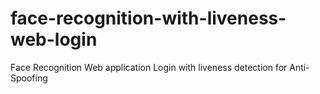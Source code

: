 # face-recognition-with-liveness-web-login
Face Recognition Web application Login with liveness detection for Anti-Spoofing

